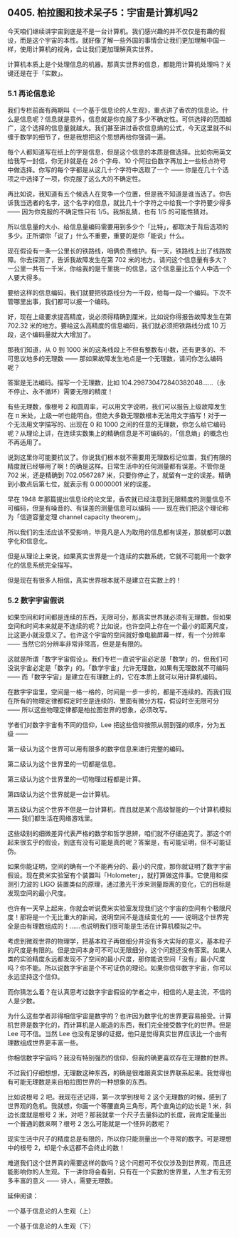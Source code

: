 ## 0405. 柏拉图和技术呆子5：宇宙是计算机吗2

今天咱们继续讲宇宙到底是不是一台计算机。我们感兴趣的并不仅仅是有趣的假设，而是这个宇宙的本性。就好像了解一些外国的事情会让我们更加理解中国一样，使用计算机的视角，会让我们更加理解真实世界。

计算机本质上是个处理信息的机器。那真实世界的信息，都能用计算机处理吗？关键还是在于「实数」。

### 5.1 再论信息论

我们专栏前面有两期叫《一个基于信息论的人生观》，重点讲了香农的信息论。什么是信息呢？信息就是意外，信息就是你克服了多少不确定性。可供选择的范围越广，这个选择的信息量就越大。我们甚至讲过香农信息熵的公式，今天这里就不纠缠于数学的细节了，但是我想把这个思想再给你强调一遍。

每个人都知道写在纸上的字是信息，但是这个信息的本质是做选择。比如你用英文给我写一封信，你无非就是在 26 个字母、10 个阿拉伯数字再加上一些标点符号中做选择。你写的每个字都是从这几十个字符中选取了一个 —— 你是在几十个选项之中选择了一项，你克服了这么大的不确定性。

再比如说，我知道有五个候选人在竞争一个位置，但是我不知道是谁当选了。你告诉我当选者的名字，这个名字的信息，就比几十个字符之中给我一个字符要少得多 —— 因为你克服的不确定性只有 1/5。我胡乱猜，也有 1/5 的可能性猜对。

所以信息量的大小、给信息量编码需要用到多少个「比特」，都取决于背后选项的多少。正所谓你「说了」什么不重要，重要的是你「能说」什么。

现在假设有一条一公里长的铁路线，咱俩负责维护。有一天，铁路线上出了线路故障。你去探测了，告诉我故障发生在第 702 米的地方。请问这个信息量有多大？一公里一共有一千米，你给我的是千里挑一的信息，这个信息量比五个人中选一个人要大得多。

要给这样的信息编码，我们就要把铁路线分为一千段，给每一段一个编码。下次不管哪里出事，我们都可以报一个编码。

好，现在上级要求提高精度，说必须得精确到厘米，比如说你得报告故障发生在第 702.32 米的地方。要给这么高精度的信息编码，我们就必须把铁路线分成 10 万段，这个编码量就大大增加了。

那我们知道，从 0 到 1000 米的这条线段上不但有整数有小数，还有更多的、不可思议地多的无理数 —— 那如果故障发生地点是一个无理数，请问你怎么编码呢？

答案是无法编码。描写一个无理数，比如 104.298730472840382048……（永不停止、永不循环）需要无限的精度！

有些无理数，像根号 2 和圆周率，可以用文字说明，我们可以报告上级故障发生在 π 米处，上级一听也能明白。但绝大多数无理数根本无法用文字描写！对于一个无法用文字描写的、出现在 0 和 1000 之间的任意的无理数，你怎么给它编码呢？从理论上讲，在连续实数集上的精确信息是不可编码的，「信息熵」的概念也不再适用了。

说到这里你可能要抗议了。你说我们根本就不需要用无理数标记位置，我们有限的精度就已经够用了啊！的确是这样。日常生活中的任何测量都有误差。不管你是 702 米，还是精确到 702.0567287 米，只要你停止了，就留有一定的误差。精确到小数点后第七位，就表示有 0.0000001 米的误差。

早在 1948 年那篇提出信息论的论文里，香农就已经注意到无限精度的测量信息不可编码，但是有噪音的、有误差的测量信息可以编码 —— 现在我们把这个理论称为「信道容量定理 channel capacity theorem」。

所以我们的生活应该不受影响，毕竟凡是人为取用的信息都有误差，那就都可以数字化和信息化。

但是从理论上来说，如果真实世界是一个连续的实数系统，它就不可能用一个数字化的信息系统完全描写。

但是现在有很多人相信，真实世界根本就不是建立在实数上的！

### 5.2 数字宇宙假说

如果空间和时间都是连续的东西，无限可分，那真实世界就必须有无理数。但如果空间和时间本来就是不连续的呢？比如说，也许空间上存在一个最小的距离尺度，比这更小就没意义了。也许这个宇宙的空间就好像电脑屏幕一样，有一个分辨率 —— 当然它的分辨率非常非常高，但是是有限的。

这就是所谓「数字宇宙假设」。我们专栏一直说宇宙必定是「数学」的，但我们可没说宇宙必定是「数字」的。「数学宇宙」允许无理数，如果有无理数就不可编码 —— 而「数字宇宙」是建立在有理数上的，它在本质上就可以用计算机编码。

在数字宇宙里，空间是一格一格的，时间是一步一步的，都是不连续的。而我们现在所有的物理定律都假定时空是连续的、里面有微分方程，假设时空无限可分 —— 所以这些物理定律都是柏拉图世界的想象，必须改写。

学者们对数字宇宙有不同的信仰，Lee 把这些信仰按照从弱到强的顺序，分为五级 ——

第一级认为这个世界可以用有限多的数字信息来进行完整的编码。

第二级认为这个世界里的一切都是信息。

第三级认为这个世界里的一切物理过程都是计算。

第四级认为这个世界就是一台计算机。

第五级认为这个世界不但是一台计算机，而且就是某个高级智能的一个计算机模拟 —— 我们都生活在网络游戏里。

这些级别的细微差异代表严格的数学和哲学思辨，咱们就不仔细追究了。那这个听起来很玄乎的假设，到底有没有可能是真的呢？答案是，有可能证明，但不可能证伪。

如果你能证明，空间的确有一个不能再分的、最小的尺度，那你就证明了数字宇宙假设。现在费米实验室有个装置叫「Holometer」，就打算做这件事。它使用和探测引力波的 LIGO 装置类似的原理，通过激光干涉来测量距离的变化，它的目标是发现空间的最小尺度。

也许有一天早上起来，你就会听说费米实验室发现我们这个宇宙的空间有个极限尺度！那将是一个无比重大的新闻，说明空间不是连续变化的 —— 说明这个世界完全是由有理数组成的！……也说明我们很可能是生活在计算机模拟之中。

考虑到微观世界的物理学，把基本粒子再做细分并没有多大实际的意义，基本粒子的尺度是有限的。但是空间本身可不可以无限细分，这个问题还没有答案。如果人类的实验精度永远都发现不了空间的最小尺度，那你能说空间「没有」最小尺度吗？你不能。所以说数字宇宙是个不可证伪的理论。如果你信仰数字宇宙，你可以永远坚持这个信仰。

而你猜怎么着？在认真思考过数字宇宙假设的学者之中，相信的人是主流，不信的人是少数。

为什么这些学者非得相信宇宙是数字的？也许因为数字化的世界更容易接受。计算机世界是数字化的，而计算机是人能造的东西，我们完全接受数字化的世界。但是 Lee 可不信。当然 Lee 也没有足够的证据，他只是觉得真实世界应该比一个由有理数组成世界更丰富一些。

你相信数字宇宙吗？我没有特别强烈的信仰，但我的确更喜欢存在无理数的世界。

不过我们仔细想想，无理数这种东西，的确是很难跟真实世界联系起来。我觉得也有可能无理数是来自柏拉图世界的一种想象的东西。

比如说根号 2 吧。我现在还记得，第一次学到根号 2 这个无理数的时候，感到了世界观的危机。我就想，你画一个等腰直角三角形，两个直角边的边长是 1 米，斜边长度就是根号 2 米，对吧？那我就拿一个尺子去量斜边的长度，我肯定能量出一个普通的数来啊？根号 2 怎么可能就是一个怪异的数呢？

现实生活中尺子的精度总是有限的，所以你只能测量出一个寻常的数字。可是理想中的根号 2，却是个永远都不会终止的数！

难道我们这个世界真的需要这样的数吗？这个问题可不仅仅涉及到世界观，而且还能影响你的人生观。下一讲你将会看到，只有在一个实数的世界里，人生才有无穷多丰富的意义 —— 诗人，需要无理数。

延伸阅读：

一个基于信息论的人生观（上）

一个基于信息论的人生观（下）